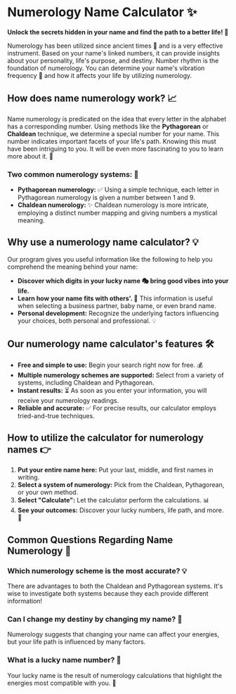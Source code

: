 # Numerology Name Calculator ✨

**Unlock the secrets hidden in your name and find the path to a better life! 💫**

Numerology has been utilized since ancient times 📅 and is a very effective instrument. Based on your name's linked numbers, it can provide insights about your personality, life's purpose, and destiny. Number rhythm is the foundation of numerology. You can determine your name's vibration frequency 🔄 and how it affects your life by utilizing numerology.

## How does name numerology work? 📈
Name numerology is predicated on the idea that every letter in the alphabet has a corresponding number. Using methods like the **Pythagorean** or **Chaldean** technique, we determine a special number for your name. This number indicates important facets of your life's path. Knowing this must have been intriguing to you. It will be even more fascinating to you to learn more about it. 🚀

### Two common numerology systems: 📝
- **Pythagorean numerology:** ✅ Using a simple technique, each letter in Pythagorean numerology is given a number between 1 and 9.
- **Chaldean numerology:** ✨ Chaldean numerology is more intricate, employing a distinct number mapping and giving numbers a mystical meaning.

## Why use a numerology name calculator? 💡
Our program gives you useful information like the following to help you comprehend the meaning behind your name:

- **Discover which digits in your lucky name 🎭 bring good vibes into your life.**
- **Learn how your name fits with others'. 👥** This information is useful when selecting a business partner, baby name, or even brand name.
- **Personal development:** Recognize the underlying factors influencing your choices, both personal and professional. 💡

## Our numerology name calculator's features 🛠️
- **Free and simple to use:** Begin your search right now for free. 💰
- **Multiple numerology schemes are supported:** Select from a variety of systems, including Chaldean and Pythagorean.
- **Instant results:** ⏳ As soon as you enter your information, you will receive your numerology readings.
- **Reliable and accurate:** ✅ For precise results, our calculator employs tried-and-true techniques.

## How to utilize the calculator for numerology names 👉
1. **Put your entire name here:** Put your last, middle, and first names in writing.
2. **Select a system of numerology:** Pick from the Chaldean, Pythagorean, or your own method.
3. **Select "Calculate":** Let the calculator perform the calculations. 📊
4. **See your outcomes:** Discover your lucky numbers, life path, and more. 🔢

## Common Questions Regarding Name Numerology 💬
### Which numerology scheme is the most accurate? 💡
There are advantages to both the Chaldean and Pythagorean systems. It's wise to investigate both systems because they each provide different information!

### Can I change my destiny by changing my name? 🏰
Numerology suggests that changing your name can affect your energies, but your life path is influenced by many factors.

### What is a lucky name number? 🎲
Your lucky name is the result of numerology calculations that highlight the energies most compatible with you. 💎

